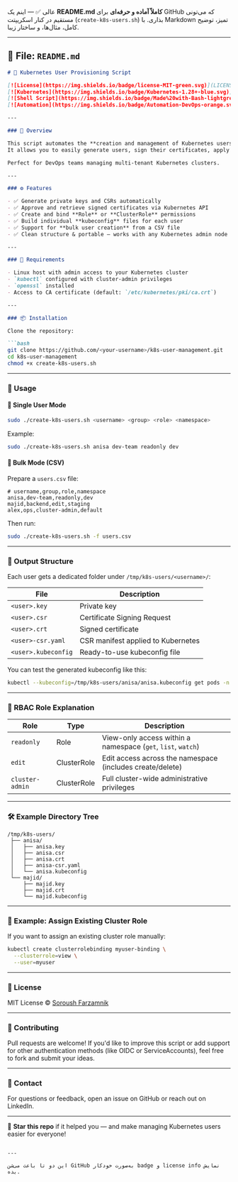 عالی ✅ — اینم یک **README.md کاملاً آماده و حرفه‌ای** برای GitHub که می‌تونی مستقیم در کنار اسکریپتت (`create-k8s-users.sh`) بذاری.
با Markdown تمیز، توضیح کامل، مثال‌ها، و ساختار زیبا.

---

## 📄 File: `README.md`

````markdown
# 🚀 Kubernetes User Provisioning Script

[![License](https://img.shields.io/badge/license-MIT-green.svg)](LICENSE)
[![Kubernetes](https://img.shields.io/badge/Kubernetes-1.28+-blue.svg)](https://kubernetes.io)
[![Shell Script](https://img.shields.io/badge/Made%20with-Bash-lightgrey.svg)](https://www.gnu.org/software/bash/)
[![Automation](https://img.shields.io/badge/Automation-DevOps-orange.svg)]()

---

### 🧭 Overview

This script automates the **creation and management of Kubernetes users** using the native Certificate Signing Request (CSR) workflow.  
It allows you to easily generate users, sign their certificates, apply RBAC roles, and produce ready-to-use `kubeconfig` files.

Perfect for DevOps teams managing multi-tenant Kubernetes clusters.

---

### ⚙️ Features

- ✅ Generate private keys and CSRs automatically  
- ✅ Approve and retrieve signed certificates via Kubernetes API  
- ✅ Create and bind **Role** or **ClusterRole** permissions  
- ✅ Build individual **kubeconfig** files for each user  
- ✅ Support for **bulk user creation** from a CSV file  
- ✅ Clean structure & portable — works with any Kubernetes admin node  

---

### 🧩 Requirements

- Linux host with admin access to your Kubernetes cluster  
- `kubectl` configured with cluster-admin privileges  
- `openssl` installed  
- Access to CA certificate (default: `/etc/kubernetes/pki/ca.crt`)

---

### 📦 Installation

Clone the repository:

```bash
git clone https://github.com/<your-username>/k8s-user-management.git
cd k8s-user-management
chmod +x create-k8s-users.sh
````

---

### 🚀 Usage

#### 🔹 Single User Mode

```bash
sudo ./create-k8s-users.sh <username> <group> <role> <namespace>
```

Example:

```bash
sudo ./create-k8s-users.sh anisa dev-team readonly dev
```

#### 🔹 Bulk Mode (CSV)

Prepare a `users.csv` file:

```csv
# username,group,role,namespace
anisa,dev-team,readonly,dev
majid,backend,edit,staging
alex,ops,cluster-admin,default
```

Then run:

```bash
sudo ./create-k8s-users.sh -f users.csv
```

---

### 📁 Output Structure

Each user gets a dedicated folder under `/tmp/k8s-users/<username>/`:

| File                | Description                        |
| ------------------- | ---------------------------------- |
| `<user>.key`        | Private key                        |
| `<user>.csr`        | Certificate Signing Request        |
| `<user>.crt`        | Signed certificate                 |
| `<user>-csr.yaml`   | CSR manifest applied to Kubernetes |
| `<user>.kubeconfig` | Ready-to-use kubeconfig file       |

You can test the generated kubeconfig like this:

```bash
kubectl --kubeconfig=/tmp/k8s-users/anisa/anisa.kubeconfig get pods -n dev
```

---

### 🧠 RBAC Role Explanation

| Role            | Type        | Description                                                  |
| --------------- | ----------- | ------------------------------------------------------------ |
| `readonly`      | Role        | View-only access within a namespace (`get`, `list`, `watch`) |
| `edit`          | ClusterRole | Edit access across the namespace (includes create/delete)    |
| `cluster-admin` | ClusterRole | Full cluster-wide administrative privileges                  |

---

### 🛠 Example Directory Tree

```
/tmp/k8s-users/
 ├── anisa/
 │   ├── anisa.key
 │   ├── anisa.csr
 │   ├── anisa.crt
 │   ├── anisa-csr.yaml
 │   └── anisa.kubeconfig
 └── majid/
     ├── majid.key
     ├── majid.crt
     └── majid.kubeconfig
```

---

### 🧰 Example: Assign Existing Cluster Role

If you want to assign an existing cluster role manually:

```bash
kubectl create clusterrolebinding myuser-binding \
  --clusterrole=view \
  --user=myuser
```

---

### 🧾 License

MIT License © [Soroush Farzamnik](https://github.com/<your-username>)

---

### 🌟 Contributing

Pull requests are welcome!
If you'd like to improve this script or add support for other authentication methods (like OIDC or ServiceAccounts), feel free to fork and submit your ideas.

---

### 💬 Contact

For questions or feedback, open an issue on GitHub or reach out on LinkedIn.

---

🧡 **Star this repo** if it helped you — and make managing Kubernetes users easier for everyone!

```

---

این دو تا باعث می‌شن GitHub به‌صورت خودکار badge و license info نمایش بده.
```
